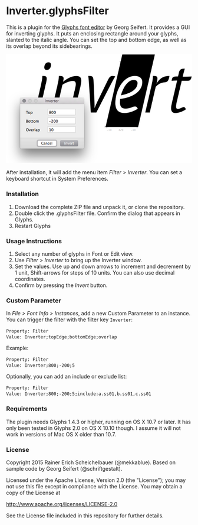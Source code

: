 # Inverter.glyphsFilter

This is a plugin for the [Glyphs font editor](http://glyphsapp.com/) by Georg Seifert.
It provides a GUI for inverting glyphs. It puts an enclosing rectangle around your glyphs, slanted to the italic angle. You can set the top and bottom edge, as well as its overlap beyond its sidebearings.

![Select any number of layers and invert.](Inverter.png "Inverter Screenshot")

After installation, it will add the menu item *Filter > Inverter*.
You can set a keyboard shortcut in System Preferences.

### Installation

1. Download the complete ZIP file and unpack it, or clone the repository.
2. Double click the .glyphsFilter file. Confirm the dialog that appears in Glyphs.
3. Restart Glyphs

### Usage Instructions

1. Select any number of glyphs in Font or Edit view.
2. Use *Filter > Inverter* to bring up the Inverter window.
3. Set the values. Use up and down arrows to increment and decrement by 1 unit, Shift-arrows for steps of 10 units. You can also use decimal coordinates.
4. Confirm by pressing the *Invert* button.

### Custom Parameter

In *File > Font Info > Instances*, add a new Custom Parameter to an instance. You can trigger the filter with the filter key `Inverter`:

    Property: Filter
    Value: Inverter;topEdge;bottomEdge;overlap

Example:

    Property: Filter
    Value: Inverter;800;-200;5

Optionally, you can add an include or exclude list:

    Property: Filter
    Value: Inverter;800;-200;5;include:a.ss01,b.ss01,c.ss01

### Requirements

The plugin needs Glyphs 1.4.3 or higher, running on OS X 10.7 or later. It has only been tested in Glyphs 2.0 on OS X 10.10 though. I assume it will not work in versions of Mac OS X older than 10.7.

### License

Copyright 2015 Rainer Erich Scheichelbauer (@mekkablue).
Based on sample code by Georg Seifert (@schriftgestalt).

Licensed under the Apache License, Version 2.0 (the "License");
you may not use this file except in compliance with the License.
You may obtain a copy of the License at

http://www.apache.org/licenses/LICENSE-2.0

See the License file included in this repository for further details.
